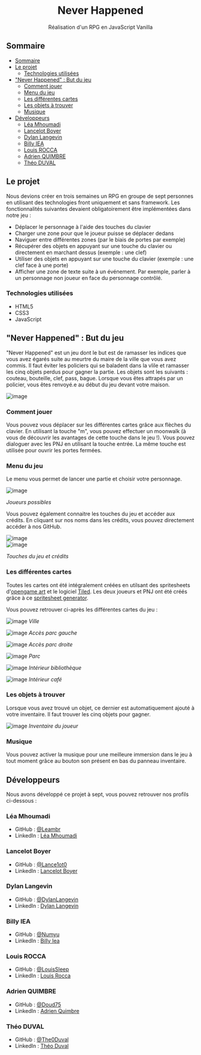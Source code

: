 <h1 align="center">Never Happened</h1>

<div align="center">
   Réalisation d'un RPG en JavaScript Vanilla
</div>


<!-- SOMMAIRE -->

## Sommaire

- [Sommaire](#sommaire)
- [Le projet](#le-projet)
  - [Technologies utilisées](#technologies-utilisées)
- ["Never Happened" : But du jeu](#never-happened--but-du-jeu)
  - [Comment jouer](#comment-jouer)
  - [Menu du jeu](#menu-du-jeu)
  - [Les différentes cartes](#les-différentes-cartes)
  - [Les objets à trouver](#les-objets-à-trouver)
  - [Musique](#musique)
- [Développeurs](#développeurs)
  - [Léa Mhoumadi](#léa-mhoumadi)
  - [Lancelot Boyer](#lancelot-boyer)
  - [Dylan Langevin](#dylan-langevin)
  - [Billy IEA](#billy-iea)
  - [Louis ROCCA](#louis-rocca)
  - [Adrien QUIMBRE](#adrien-quimbre)
  - [Théo DUVAL](#théo-duval)

<!-- OVERVIEW -->

## Le projet
Nous devions créer en trois semaines un RPG en groupe de sept personnes en utilisant des technologies front uniquement et sans framework. Les fonctionnalités suivantes devaient obligatoirement être implémentées dans notre jeu :
- Déplacer le personnage à l'aide des touches du clavier
- Charger une zone pour que le joueur puisse se déplacer dedans
- Naviguer entre différentes zones (par le biais de portes par exemple)
- Récupérer des objets en appuyant sur une touche du clavier ou directement en marchant dessus (exemple : une clef)
- Utiliser des objets en appuyant sur une touche du clavier (exemple : une clef face à une porte)
- Afficher une zone de texte suite à un événement. Par exemple, parler à un personnage non joueur en face du personnage contrôlé.

### Technologies utilisées
- HTML5
- CSS3
- JavaScript

## "Never Happened" : But du jeu
"Never Happened" est un jeu dont le but est de ramasser les indices que vous avez égarés suite au meurtre du maire de la ville que vous avez commis. Il faut éviter les policiers qui se baladent dans la vlile et ramasser les cinq objets perdus pour gagner la partie. Les objets sont les suivants : couteau, bouteille, clef, pass, bague. 
Lorsque vous êtes attrapés par un policier, vous êtes renvoyé.e au début du jeu devant votre maison.

![image](https://user-images.githubusercontent.com/95865130/164970735-1c4c4087-59a6-41bc-9e9e-a3e92ba2622f.png)

### Comment jouer
Vous pouvez vous déplacer sur les différentes cartes grâce aux flèches du clavier.
En utilisant la touche "m", vous pouvez effectuer un moonwalk (à vous de découvrir les avantages de cette touche dans le jeu !).
Vous pouvez dialoguer avec les PNJ en utilisant la touche entrée. La même touche est utilisée pour ouvrir les portes fermées.

### Menu du jeu
Le menu vous permet de lancer une partie et choisir votre personnage.

![image](https://user-images.githubusercontent.com/95865130/164970780-726cb7d9-648f-4531-ba27-e3aa0c17feda.png)

<i>Joueurs possibles</i>

Vous pouvez également connaitre les touches du jeu et accéder aux crédits. En cliquant sur nos noms dans les crédits, vous pouvez directement accéder à nos GitHub.

![image](https://user-images.githubusercontent.com/95865130/164970747-4483176e-7bb6-41bb-a37f-01c994b93de2.png)
<br>
![image](https://user-images.githubusercontent.com/95865130/164970759-576f6811-4b45-447b-929f-f3142b37f270.png)

<i>Touches du jeu et crédits</i>

### Les différentes cartes
Toutes les cartes ont été intégralement créées en utilsant des spritesheets d'[opengame art](https://opengameart.org/) et le logiciel [Tiled](https://www.mapeditor.org/). Les deux joueurs et PNJ ont été créés grâce à ce [spritesheet generator](https://sanderfrenken.github.io/Universal-LPC-Spritesheet-Character-Generator/#?body=Humanlike_white).

Vous pouvez retrouver ci-après les différentes cartes du jeu :

![image](https://user-images.githubusercontent.com/95865130/164970824-3094a246-0817-4704-bff1-16629932dba4.png)
<i>Ville</i>

![image](https://user-images.githubusercontent.com/95865130/164970839-0fe24cab-f92d-411a-ac3e-4844178efdcc.png)
<i>Accès parc gauche</i>

![image](https://user-images.githubusercontent.com/95865130/164970968-3cb83368-346e-4cf8-828b-ce58ac1938c1.png)
<i>Accès parc droite</i>

![image](https://user-images.githubusercontent.com/95865130/164970944-aa8a3462-3614-4645-ad9f-b1cb0e5e10e3.png)
<i>Parc</i>

![image](https://user-images.githubusercontent.com/95865130/164970931-e5819510-48d9-44a9-9b10-b453b966c9c3.png)
<i>Intérieur bibliothèque</i>

![image](https://user-images.githubusercontent.com/95865130/164970874-a80377a4-044c-4c2f-b4d7-4e1b9d5aae43.png)
<i>Intérieur café</i>

### Les objets à trouver
Lorsque vous avez trouvé un objet, ce dernier est automatiquement ajouté à votre inventaire. Il faut trouver les cinq objets pour gagner.

![image](https://user-images.githubusercontent.com/95865130/164971006-01753e78-13c4-4d75-90c9-3220093980a2.png)
<i>Inventaire du joueur</i>

### Musique
Vous pouvez activer la musique pour une meilleure immersion dans le jeu à tout moment grâce au bouton son présent en bas du panneau inventaire. 

## Développeurs
Nous avons développé ce projet à sept, vous pouvez retrouver nos profils ci-dessous :

### Léa Mhoumadi
- GitHub : [@Leambr](https://github.com/Leambr)
- LinkedIn : [Léa Mhoumadi](https://www.linkedin.com/in/lea-mhoumadi)

### Lancelot Boyer
- GitHub : [@Lance1ot0](https://github.com/Lance1ot0)
- LinkedIn : [Lancelot Boyer](https://www.linkedin.com/in/lancelot-boyer-1aa044226/)

### Dylan Langevin
- GitHub : [@DylanLangevin](https://github.com/DylanLangevin)
- LinkedIn : [Dylan Langevin](https://www.linkedin.com/in/langevindylan/)

### Billy IEA
- GitHub : [@Numyu](https://github.com/Numyu)
- LinkedIn : [Billy Iea](https://www.linkedin.com/in/billy-iea)

### Louis ROCCA
- GitHub : [@LouisSleep](https://github.com/LouisSleep)
- LinkedIn : [Louis Rocca](https://www.linkedin.com/in/louisrocca/)

### Adrien QUIMBRE
- GitHub : [@Doud75](https://github.com/Doud75)
- LinkedIn : [Adrien Quimbre](https://www.linkedin.com/in/adrien-quimbre-03311b224/)

### Théo DUVAL
- GitHub : [@The0Duval](https://github.com/The0Duval)
- LinkedIn : [Théo Duval](https://www.linkedin.com/in/th%C3%A9o-duval-468b30187/)
